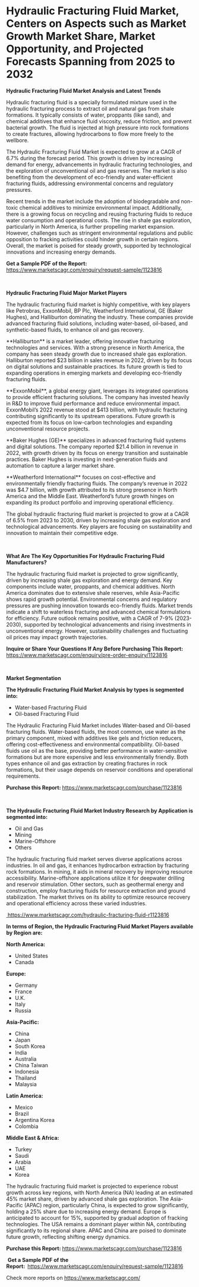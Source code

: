 <p><h1>Hydraulic Fracturing Fluid Market, Centers on Aspects such as Market Growth Market Share, Market Opportunity, and Projected Forecasts Spanning from 2025 to 2032</h1></p><p><strong>Hydraulic Fracturing Fluid Market Analysis and Latest Trends</strong></p>
<p><p>Hydraulic fracturing fluid is a specially formulated mixture used in the hydraulic fracturing process to extract oil and natural gas from shale formations. It typically consists of water, proppants (like sand), and chemical additives that enhance fluid viscosity, reduce friction, and prevent bacterial growth. The fluid is injected at high pressure into rock formations to create fractures, allowing hydrocarbons to flow more freely to the wellbore.</p><p>The Hydraulic Fracturing Fluid Market is expected to grow at a CAGR of 6.7% during the forecast period. This growth is driven by increasing demand for energy, advancements in hydraulic fracturing technologies, and the exploration of unconventional oil and gas reserves. The market is also benefiting from the development of eco-friendly and water-efficient fracturing fluids, addressing environmental concerns and regulatory pressures.</p><p>Recent trends in the market include the adoption of biodegradable and non-toxic chemical additives to minimize environmental impact. Additionally, there is a growing focus on recycling and reusing fracturing fluids to reduce water consumption and operational costs. The rise in shale gas exploration, particularly in North America, is further propelling market expansion. However, challenges such as stringent environmental regulations and public opposition to fracking activities could hinder growth in certain regions. Overall, the market is poised for steady growth, supported by technological innovations and increasing energy demands.</p></p>
<p><strong>Get a Sample PDF of the Report:&nbsp;</strong> <a href="https://www.marketscagr.com/enquiry/request-sample/1123816?utm_campaign=2180&utm_medium=2&utm_source=Github&utm_content=ia&utm_term=26012025&utm_id=hydraulic-fracturing-fluid">https://www.marketscagr.com/enquiry/request-sample/1123816</a></p>
<p>&nbsp;</p>
<p><strong>Hydraulic Fracturing Fluid Major Market Players</strong></p>
<p><p>The hydraulic fracturing fluid market is highly competitive, with key players like Petrobras, ExxonMobil, BP Plc, Weatherford International, GE (Baker Hughes), and Halliburton dominating the industry. These companies provide advanced fracturing fluid solutions, including water-based, oil-based, and synthetic-based fluids, to enhance oil and gas recovery.</p><p>**Halliburton** is a market leader, offering innovative fracturing technologies and services. With a strong presence in North America, the company has seen steady growth due to increased shale gas exploration. Halliburton reported $23 billion in sales revenue in 2022, driven by its focus on digital solutions and sustainable practices. Its future growth is tied to expanding operations in emerging markets and developing eco-friendly fracturing fluids.</p><p>**ExxonMobil**, a global energy giant, leverages its integrated operations to provide efficient fracturing solutions. The company has invested heavily in R&D to improve fluid performance and reduce environmental impact. ExxonMobil’s 2022 revenue stood at $413 billion, with hydraulic fracturing contributing significantly to its upstream operations. Future growth is expected from its focus on low-carbon technologies and expanding unconventional resource projects.</p><p>**Baker Hughes (GE)** specializes in advanced fracturing fluid systems and digital solutions. The company reported $21.4 billion in revenue in 2022, with growth driven by its focus on energy transition and sustainable practices. Baker Hughes is investing in next-generation fluids and automation to capture a larger market share.</p><p>**Weatherford International** focuses on cost-effective and environmentally friendly fracturing fluids. The company’s revenue in 2022 was $4.7 billion, with growth attributed to its strong presence in North America and the Middle East. Weatherford’s future growth hinges on expanding its product portfolio and improving operational efficiency.</p><p>The global hydraulic fracturing fluid market is projected to grow at a CAGR of 6.5% from 2023 to 2030, driven by increasing shale gas exploration and technological advancements. Key players are focusing on sustainability and innovation to maintain their competitive edge.</p></p>
<p>&nbsp;</p>
<p><strong>What Are The Key Opportunities For Hydraulic Fracturing Fluid Manufacturers?</strong></p>
<p><p>The hydraulic fracturing fluid market is projected to grow significantly, driven by increasing shale gas exploration and energy demand. Key components include water, proppants, and chemical additives. North America dominates due to extensive shale reserves, while Asia-Pacific shows rapid growth potential. Environmental concerns and regulatory pressures are pushing innovation towards eco-friendly fluids. Market trends indicate a shift to waterless fracturing and advanced chemical formulations for efficiency. Future outlook remains positive, with a CAGR of 7-9% (2023-2030), supported by technological advancements and rising investments in unconventional energy. However, sustainability challenges and fluctuating oil prices may impact growth trajectories.</p></p>
<p><strong>Inquire or Share Your Questions If Any Before Purchasing This Report:</strong> <a href="https://www.marketscagr.com/enquiry/pre-order-enquiry/1123816?utm_campaign=2180&utm_medium=2&utm_source=Github&utm_content=ia&utm_term=26012025&utm_id=hydraulic-fracturing-fluid">https://www.marketscagr.com/enquiry/pre-order-enquiry/1123816</a></p>
<p>&nbsp;</p>
<p><strong>Market Segmentation</strong></p>
<p><strong>The Hydraulic Fracturing Fluid Market Analysis by types is segmented into:</strong></p>
<p><ul><li>Water-based Fracturing Fluid</li><li>Oil-based Fracturing Fluid</li></ul></p>
<p><p>The Hydraulic Fracturing Fluid Market includes Water-based and Oil-based fracturing fluids. Water-based fluids, the most common, use water as the primary component, mixed with additives like gels and friction reducers, offering cost-effectiveness and environmental compatibility. Oil-based fluids use oil as the base, providing better performance in water-sensitive formations but are more expensive and less environmentally friendly. Both types enhance oil and gas extraction by creating fractures in rock formations, but their usage depends on reservoir conditions and operational requirements.</p></p>
<p><strong>Purchase this Report:&nbsp;</strong><a href="https://www.marketscagr.com/purchase/1123816?utm_campaign=2180&utm_medium=2&utm_source=Github&utm_content=ia&utm_term=26012025&utm_id=hydraulic-fracturing-fluid">https://www.marketscagr.com/purchase/1123816</a></p>
<p>&nbsp;</p>
<p><strong>The Hydraulic Fracturing Fluid Market Industry Research by Application is segmented into:</strong></p>
<p><ul><li>Oil and Gas</li><li>Mining</li><li>Marine-Offshore</li><li>Others</li></ul></p>
<p><p>The hydraulic fracturing fluid market serves diverse applications across industries. In oil and gas, it enhances hydrocarbon extraction by fracturing rock formations. In mining, it aids in mineral recovery by improving resource accessibility. Marine-offshore applications utilize it for deepwater drilling and reservoir stimulation. Other sectors, such as geothermal energy and construction, employ fracturing fluids for resource extraction and ground stabilization. The market thrives on its ability to optimize resource recovery and operational efficiency across these varied industries.</p></p>
<p><a href="https://www.marketscagr.com/hydraulic-fracturing-fluid-r1123816?utm_campaign=2180&utm_medium=2&utm_source=Github&utm_content=ia&utm_term=26012025&utm_id=hydraulic-fracturing-fluid">&nbsp;https://www.marketscagr.com/hydraulic-fracturing-fluid-r1123816</a></p>
<p><strong>In terms of Region, the Hydraulic Fracturing Fluid Market Players available by Region are:</strong></p>
<p>
    <p> <strong> North America: </strong>
        <ul>
            <li>United States</li>
            <li>Canada</li>
        </ul>
        </p> 
    <p> <strong> Europe: </strong>
        <ul>
            <li>Germany</li>
            <li>France</li>
            <li>U.K.</li>
            <li>Italy</li>
            <li>Russia</li>
        </ul>
        </p> 
    <p> <strong> Asia-Pacific: </strong>
        <ul>
            <li>China</li>
            <li>Japan</li>
            <li>South Korea</li>
            <li>India</li>
            <li>Australia</li>
            <li>China Taiwan</li>
            <li>Indonesia</li>
            <li>Thailand</li>
            <li>Malaysia</li>
        </ul>
        </p> 
    <p> <strong> Latin America: </strong>
        <ul>
            <li>Mexico</li>
            <li>Brazil</li>
            <li>Argentina Korea</li>
            <li>Colombia</li>
        </ul>
        </p> 
    <p> <strong> Middle East & Africa: </strong>
        <ul>
            <li>Turkey</li>
            <li>Saudi</li>
            <li>Arabia</li>
            <li>UAE</li>
            <li>Korea</li>
        </ul>
    </p>
    </p>
<p><p>The hydraulic fracturing fluid market is projected to experience robust growth across key regions, with North America (NA) leading at an estimated 45% market share, driven by advanced shale gas exploration. The Asia-Pacific (APAC) region, particularly China, is expected to grow significantly, holding a 25% share due to increasing energy demand. Europe is anticipated to account for 15%, supported by gradual adoption of fracking technologies. The USA remains a dominant player within NA, contributing significantly to its regional share. APAC and China are poised to dominate future growth, reflecting shifting energy dynamics.</p></p>
<p><strong>Purchase this Report: </strong><a href="https://www.marketscagr.com/purchase/1123816?utm_campaign=2180&utm_medium=2&utm_source=Github&utm_content=ia&utm_term=26012025&utm_id=hydraulic-fracturing-fluid">https://www.marketscagr.com/purchase/1123816</a></p>
<p>&nbsp;<strong>Get a Sample PDF of the Report:&nbsp;&nbsp;</strong><a href="https://www.marketscagr.com/enquiry/request-sample/1123816?utm_campaign=2180&utm_medium=2&utm_source=Github&utm_content=ia&utm_term=26012025&utm_id=hydraulic-fracturing-fluid">https://www.marketscagr.com/enquiry/request-sample/1123816</a></p>
<p><strong></strong></p>
<p>Check more reports on <a href="https://www.marketscagr.com/?utm_campaign=2180&utm_medium=2&utm_source=Github&utm_content=ia&utm_term=26012025&utm_id=hydraulic-fracturing-fluid">https://www.marketscagr.com/</a></p>